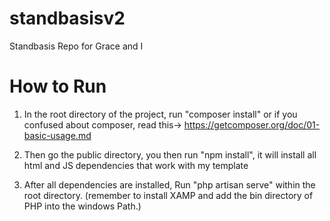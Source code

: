 # standbasisv2
Standbasis Repo for Grace and I

# How to Run

1. In the root directory of the project, run "composer install" or if you confused about composer, read this-> https://getcomposer.org/doc/01-basic-usage.md

2. Then go the public directory, you then run "npm install", it will install all html and JS dependencies that work with my template

3. After all dependencies are installed, Run "php artisan serve" within the root directory. (remember to install XAMP and add the bin directory of PHP into the windows Path.)
